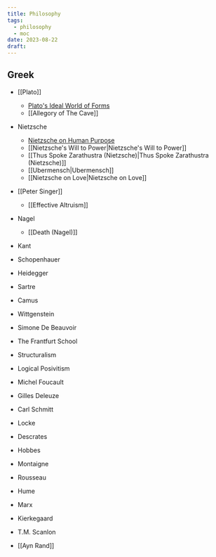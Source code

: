 ```yaml
---
title: Philosophy
tags:
  - philosophy
  - moc
date: 2023-08-22
draft:
---
```


## Greek
- [[Plato]]
	- [Plato's Ideal World of Forms](Plato's%20Ideal%20World%20of%20Forms.md)
	- [[Allegory of The Cave]]

- Nietzsche
	- [Nietzsche on Human Purpose](Nietzsche%20on%20Human%20Purpose.md)
	- [[Nietzsche's Will to Power|Nietzsche's Will to Power]]
	- [[Thus Spoke Zarathustra (Nietzsche)|Thus Spoke Zarathustra (Nietzsche)]]
	- [[Ubermensch|Ubermensch]]
	- [[Nietzsche on Love|Nietzsche on Love]]

- [[Peter Singer]]
	- [[Effective Altruism]]

- Nagel
	- [[Death (Nagel)]]

- Kant
- Schopenhauer
- Heidegger
- Sartre
- Camus
- Wittgenstein
- Simone De Beauvoir
- The Frantfurt School
- Structuralism
- Logical Posivitism
- Michel Foucault
- Gilles Deleuze
- Carl Schmitt
- Locke
- Descrates
- Hobbes
- Montaigne
- Rousseau
- Hume
- Marx
- Kierkegaard
- T.M. Scanlon
- [[Ayn Rand]]